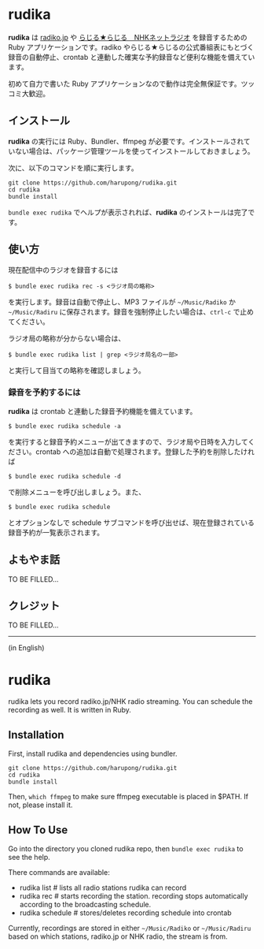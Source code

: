 # rudika

**rudika** は [radiko.jp](http://radiko.jp/) や [らじる★らじる　NHKネットラジオ](http://www3.nhk.or.jp/netradio/) を録音するための Ruby アプリケーションです。radiko やらじる★らじるの公式番組表にもとづく録音の自動停止、crontab と連動した確実な予約録音など便利な機能を備えています。

初めて自力で書いた Ruby アプリケーションなので動作は完全無保証です。ツッコミ大歓迎。

## インストール

**rudika** の実行には Ruby、Bundler、ffmpeg が必要です。インストールされていない場合は、パッケージ管理ツールを使ってインストールしておきましょう。

次に、以下のコマンドを順に実行します。

    git clone https://github.com/harupong/rudika.git
    cd rudika
    bundle install

`bundle exec rudika` でヘルプが表示されれば、**rudika** のインストールは完了です。

## 使い方

現在配信中のラジオを録音するには

    $ bundle exec rudika rec -s <ラジオ局の略称>

を実行します。録音は自動で停止し、MP3 ファイルが `~/Music/Radiko` か `~/Music/Radiru` に保存されます。録音を強制停止したい場合は、`ctrl-c` で止めてください。

ラジオ局の略称が分からない場合は、

    $ bundle exec rudika list | grep <ラジオ局名の一部>

と実行して目当ての略称を確認しましょう。

### 録音を予約するには

**rudika** は crontab と連動した録音予約機能を備えています。

    $ bundle exec rudika schedule -a

を実行すると録音予約メニューが出てきますので、ラジオ局や日時を入力してください。crontab への追加は自動で処理されます。登録した予約を削除したければ

    $ bundle exec rudika schedule -d

で削除メニューを呼び出しましょう。また、

    $ bundle exec rudika schedule

とオプションなしで schedule サブコマンドを呼び出せば、現在登録されている録音予約が一覧表示されます。

## よもやま話

TO BE FILLED...

## クレジット

TO BE FILLED...

---------------------
(in English)

# rudika

rudika lets you record radiko.jp/NHK radio streaming.  You can schedule the recording as well.  It is written in Ruby.

## Installation

First, install rudika and dependencies using bundler.

    git clone https://github.com/harupong/rudika.git
    cd rudika
    bundle install

Then, `which ffmpeg` to make sure ffmpeg executable is placed in $PATH. If not, please install it.

## How To Use

Go into the directory you cloned rudika repo, then `bundle exec rudika` to see the help.

There commands are available:

- rudika list       # lists all radio stations rudika can record
- rudika rec        # starts recording the station. recording stops automatically according to the broadcasting schedule.
- rudika schedule   # stores/deletes recording schedule into crontab

Currently, recordings are stored in either `~/Music/Radiko` or `~/Music/Radiru` based on which stations, radiko.jp or NHK radio, the stream is from.
